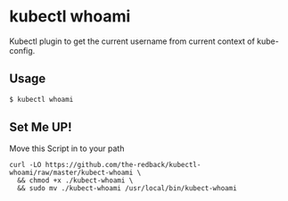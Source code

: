 # kubectl whoami

Kubectl plugin to get the current username from current context of kube-config.

## Usage

```bash
$ kubectl whoami
```

## Set Me UP!

Move this Script in to your path

```
curl -LO https://github.com/the-redback/kubectl-whoami/raw/master/kubect-whoami \
  && chmod +x ./kubect-whoami \
  && sudo mv ./kubect-whoami /usr/local/bin/kubect-whoami
```
